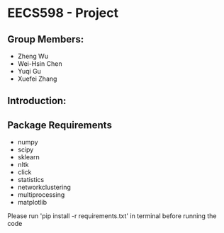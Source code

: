 # EECS598 - Project
## Group Members:
 - Zheng Wu
 - Wei-Hsin Chen
 - Yuqi Gu
 - Xuefei Zhang

## Introduction:


## Package Requirements
 - numpy
 - scipy
 - sklearn
 - nltk
 - click
 - statistics
 - networkclustering
 - multiprocessing
 - matplotlib

Please run 'pip install -r requirements.txt' in terminal before running the code
